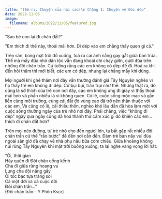 ```yaml
---
title: "[Sê-ri: Chuyện của núi cao]\n Chặng 1: Chuyện về Đôi dép"
date: 2022-11-05
image:
  filename: albums/2022/11/05/featured.jpg
---
```


"Sao bé con lại đi chân đất?"

"Em thích đi thế này, thoải mái hơn. Đi dép vào em chẳng thấy quen gì cả."

Trên sân, bóng mặt trời đổ xuống, toả ra cái ánh nắng gay gắt giữa ban trưa. Thế mà mấy đứa nhỏ dân tộc vẫn đang khoái
chí chạy giỡn, cười đùa trên những đôi chân trần. Cứ tưởng rằng các em không có dép để đi. Hoá ra khi đến hỏi thăm thì
mới biết, các em có dép, nhưng lại chẳng mấy khi dùng.

Mọi người khi ghé thăm nơi đây vẫn thường đánh giá Tây Nguyên nghèo vì họ thấy trẻ em không đi dép. Cứ bụi bụi, trần
trụi như thế. Nhưng thật ra, đó cũng là sở thích của trẻ con nơi đây, các em không ưng đi giày vì thấy thoải mái hơn và
phần nhiều là vì không quen. Có lẽ, cuộc sống mộc mạc và gắn liền cùng môi trường, cùng cái đất đỏ vùng cao đã trở nên
thân thuộc với các em. Và cũng có lẽ, cái thiếu thốn, nghèo khó lâu dần đã hòa làm một với cuộc sống thường ngày của trẻ
nhỏ nơi đây. Phải chăng, việc "không đi dép" ngày qua ngày cũng đã hoá thành thứ cảm xúc gì đó khiến các em... thích đi
chân đất hơn?

Trên mọi nẻo đường, từ trẻ nhỏ cho đến người lớn, ta bắt gặp rất nhiều đôi chân trần cứ thế "rảo bước" để đến nơi cần
đến. Đám trẻ ban nãy vui đùa ngoài sân giờ đã chạy về nhà phụ nấu bữa cơm chiều. Giữa khoảng không núi rừng Tây Nguyên
khi mặt trời buông xuống, ta lại nghe vang vọng lời hát:

"Ôi, thời gian <br>
Hãy quên đi Đôi chân cồng kềnh <br>
Cha đi giữa rừng hoang vu <br>
Lưng cha đội nắng gầy <br>
Ôi tóc bạc tựa trăng soi <br>
Cả một đời và cả cuộc đời <br>
Đôi chân trần..." <br>
(Đôi chân trần - Y Phôn Ksor)
